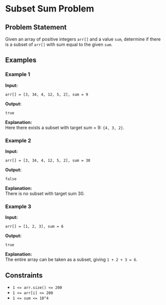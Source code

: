 # Subset Sum Problem

## Problem Statement
Given an array of positive integers `arr[]` and a value `sum`, determine if there is a subset of `arr[]` with sum equal to the given `sum`.

## Examples

### Example 1
**Input:**  
```plaintext
arr[] = [3, 34, 4, 12, 5, 2], sum = 9
```
**Output:**  
```plaintext
true
```
**Explanation:**  
Here there exists a subset with target sum = 9: `{4, 3, 2}`.

### Example 2
**Input:**  
```plaintext
arr[] = [3, 34, 4, 12, 5, 2], sum = 30
```
**Output:**  
```plaintext
false
```
**Explanation:**  
There is no subset with target sum 30.

### Example 3
**Input:**  
```plaintext
arr[] = [1, 2, 3], sum = 6
```
**Output:**  
```plaintext
true
```
**Explanation:**  
The entire array can be taken as a subset, giving `1 + 2 + 3 = 6`.

## Constraints
- `1 <= arr.size() <= 200`
- `1 <= arr[i] <= 200`
- `1 <= sum <= 10^4`


